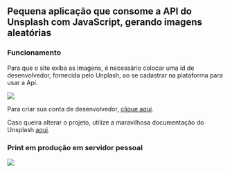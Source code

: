 ## Pequena aplicação que consome a API do Unsplash com JavaScript, gerando imagens aleatórias

### Funcionamento

Para que o site exiba as imagens, é necessário colocar uma id de desenvolvedor, fornecida pelo Unplash, ao se cadastrar na plataforma para usar a Api.

<img src="https://i.imgur.com/zcBPnnV.png">

Para criar sua conta de desenvolvedor, [clique aqui](https://unsplash.com/developers).

Caso queira alterar o projeto, utilize a maravilhosa documentação do Unsplash [aqui](https://unsplash.com/documentation).

### Print em produção em servidor pessoal

<img src="https://github.com/william-esteves/21days-RocketSeat/blob/2aa60569edaf8ed6acce2b2c1c231730bb5fb1c4/Dia%2019%20-%20Imagens%20com%20Unsplash/assets/3miEZtm%20-%20Imgur.gif">
